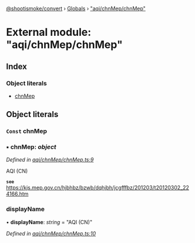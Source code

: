 [@shootismoke/convert](../README.md) › [Globals](../globals.md) › ["aqi/chnMep/chnMep"](_aqi_chnmep_chnmep_.md)

# External module: "aqi/chnMep/chnMep"

## Index

### Object literals

* [chnMep](_aqi_chnmep_chnmep_.md#const-chnmep)

## Object literals

### `Const` chnMep

### ▪ **chnMep**: *object*

*Defined in [aqi/chnMep/chnMep.ts:9](https://github.com/shootismoke/common/blob/eaab9f5/packages/convert/src/aqi/chnMep/chnMep.ts#L9)*

AQI (CN)

**`see`** https://kjs.mep.gov.cn/hjbhbz/bzwb/dqhjbh/jcgfffbz/201203/t20120302_224166.htm

###  displayName

• **displayName**: *string* = "AQI (CN)"

*Defined in [aqi/chnMep/chnMep.ts:10](https://github.com/shootismoke/common/blob/eaab9f5/packages/convert/src/aqi/chnMep/chnMep.ts#L10)*
